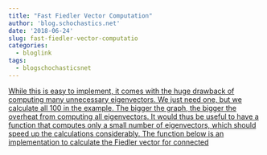 ```yaml
---
title: "Fast Fiedler Vector Computation"
author: 'blog.schochastics.net'
date: '2018-06-24'
slug: fast-fiedler-vector-computatio
categories:
  - bloglink
tags:
  - blogschochasticsnet
---
```


[While this is easy to implement, it comes with the huge drawback of computing many unnecessary eigenvectors. We just need one, but we calculate all 100 in the example. The bigger the graph, the bigger the overheat from computing all eigenvectors. It would thus be useful to have a function that computes only a small number of eigenvectors, which should speed up the calculations considerably. The function below is an implementation to calculate the Fiedler vector for connected<i class="fas fa-external-link-alt"></i>](http://blog.schochastics.net/post/fast-fiedler-vector-computation/)


